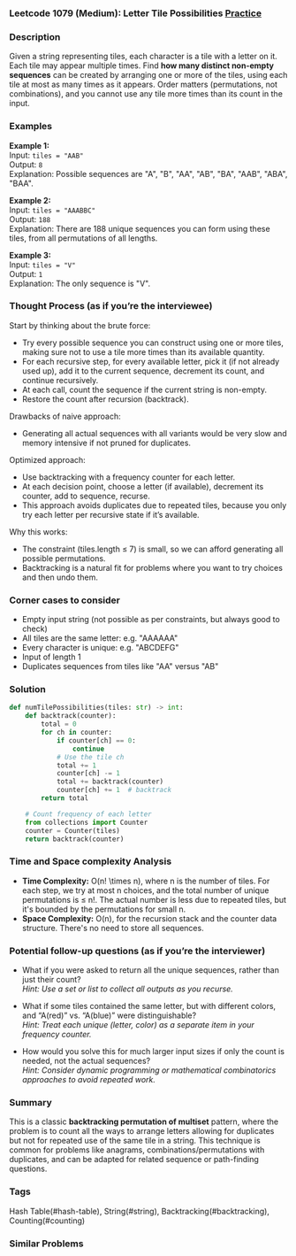 ### Leetcode 1079 (Medium): Letter Tile Possibilities [Practice](https://leetcode.com/problems/letter-tile-possibilities)

### Description  
Given a string representing tiles, each character is a tile with a letter on it. Each tile may appear multiple times. Find **how many distinct non-empty sequences** can be created by arranging one or more of the tiles, using each tile at most as many times as it appears. Order matters (permutations, not combinations), and you cannot use any tile more times than its count in the input.

### Examples  

**Example 1:**  
Input: `tiles = "AAB"`  
Output: `8`  
Explanation: Possible sequences are "A", "B", "AA", "AB", "BA", "AAB", "ABA", "BAA".

**Example 2:**  
Input: `tiles = "AAABBC"`  
Output: `188`  
Explanation: There are 188 unique sequences you can form using these tiles, from all permutations of all lengths.

**Example 3:**  
Input: `tiles = "V"`  
Output: `1`  
Explanation: The only sequence is "V".

### Thought Process (as if you’re the interviewee)  
Start by thinking about the brute force:  
- Try every possible sequence you can construct using one or more tiles, making sure not to use a tile more times than its available quantity.
- For each recursive step, for every available letter, pick it (if not already used up), add it to the current sequence, decrement its count, and continue recursively.
- At each call, count the sequence if the current string is non-empty.
- Restore the count after recursion (backtrack).

Drawbacks of naive approach:  
- Generating all actual sequences with all variants would be very slow and memory intensive if not pruned for duplicates.

Optimized approach:  
- Use backtracking with a frequency counter for each letter.  
- At each decision point, choose a letter (if available), decrement its counter, add to sequence, recurse.  
- This approach avoids duplicates due to repeated tiles, because you only try each letter per recursive state if it’s available.

Why this works:  
- The constraint (tiles.length ≤ 7) is small, so we can afford generating all possible permutations.
- Backtracking is a natural fit for problems where you want to try choices and then undo them.

### Corner cases to consider  
- Empty input string (not possible as per constraints, but always good to check)
- All tiles are the same letter: e.g. "AAAAAA"
- Every character is unique: e.g. "ABCDEFG"
- Input of length 1
- Duplicates sequences from tiles like "AA" versus "AB"

### Solution

```python
def numTilePossibilities(tiles: str) -> int:
    def backtrack(counter):
        total = 0
        for ch in counter:
            if counter[ch] == 0:
                continue
            # Use the tile ch
            total += 1
            counter[ch] -= 1
            total += backtrack(counter)
            counter[ch] += 1  # backtrack
        return total

    # Count frequency of each letter
    from collections import Counter
    counter = Counter(tiles)
    return backtrack(counter)
```

### Time and Space complexity Analysis  

- **Time Complexity:** O(n! \times n), where n is the number of tiles. For each step, we try at most n choices, and the total number of unique permutations is ≤ n!. The actual number is less due to repeated tiles, but it's bounded by the permutations for small n.
- **Space Complexity:** O(n), for the recursion stack and the counter data structure. There's no need to store all sequences.

### Potential follow-up questions (as if you’re the interviewer)  

- What if you were asked to return all the unique sequences, rather than just their count?  
  *Hint: Use a set or list to collect all outputs as you recurse.*

- What if some tiles contained the same letter, but with different colors, and “A(red)” vs. “A(blue)” were distinguishable?  
  *Hint: Treat each unique (letter, color) as a separate item in your frequency counter.*

- How would you solve this for much larger input sizes if only the count is needed, not the actual sequences?  
  *Hint: Consider dynamic programming or mathematical combinatorics approaches to avoid repeated work.*

### Summary
This is a classic **backtracking permutation of multiset** pattern, where the problem is to count all the ways to arrange letters allowing for duplicates but not for repeated use of the same tile in a string. This technique is common for problems like anagrams, combinations/permutations with duplicates, and can be adapted for related sequence or path-finding questions.

### Tags
Hash Table(#hash-table), String(#string), Backtracking(#backtracking), Counting(#counting)

### Similar Problems
